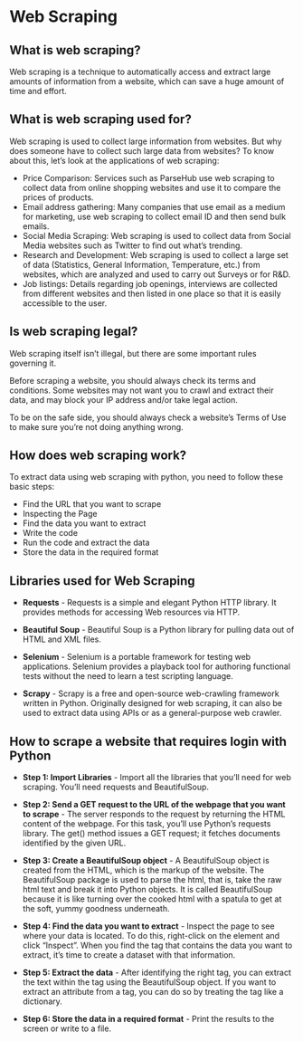 # Web Scraping 
## What is web scraping?

Web scraping is a technique to automatically access and extract large amounts of information from a website, which can save a huge amount of time and effort. 

## What is web scraping used for?

Web scraping is used to collect large information from websites. But why does someone have to collect such large data from websites? To know about this, let’s look at the applications of web scraping:

- Price Comparison: Services such as ParseHub use web scraping to collect data from online shopping websites and use it to compare the prices of products.
- Email address gathering: Many companies that use email as a medium for marketing, use web scraping to collect email ID and then send bulk emails.
- Social Media Scraping: Web scraping is used to collect data from Social Media websites such as Twitter to find out what’s trending.
- Research and Development: Web scraping is used to collect a large set of data (Statistics, General Information, Temperature, etc.) from websites, which are analyzed and used to carry out Surveys or for R&D.
- Job listings: Details regarding job openings, interviews are collected from different websites and then listed in one place so that it is easily accessible to the user.

## Is web scraping legal?

Web scraping itself isn’t illegal, but there are some important rules governing it.

Before scraping a website, you should always check its terms and conditions. Some websites may not want you to crawl and extract their data, and may block your IP address and/or take legal action.

To be on the safe side, you should always check a website’s Terms of Use to make sure you’re not doing anything wrong.

## How does web scraping work?

To extract data using web scraping with python, you need to follow these basic steps:

- Find the URL that you want to scrape
- Inspecting the Page
- Find the data you want to extract
- Write the code
- Run the code and extract the data
- Store the data in the required format

## Libraries used for Web Scraping

- **Requests** - Requests is a simple and elegant Python HTTP library. It provides methods for accessing Web resources via HTTP.

- **Beautiful Soup** - Beautiful Soup is a Python library for pulling data out of HTML and XML files.

- **Selenium** - Selenium is a portable framework for testing web applications. Selenium provides a playback tool for authoring functional tests without the need to learn a test scripting language.

- **Scrapy** - Scrapy is a free and open-source web-crawling framework written in Python. Originally designed for web scraping, it can also be used to extract data using APIs or as a general-purpose web crawler.

## How to scrape a website that requires login with Python

- **Step 1: Import Libraries** - Import all the libraries that you’ll need for web scraping. You’ll need requests and BeautifulSoup.

- **Step 2: Send a GET request to the URL of the webpage that you want to scrape** - The server responds to the request by returning the HTML content of the webpage. For this task, you’ll use Python’s requests library. The get() method issues a GET request; it fetches documents identified by the given URL.

- **Step 3: Create a BeautifulSoup object** - A BeautifulSoup object is created from the HTML, which is the markup of the website. The BeautifulSoup package is used to parse the html, that is, take the raw html text and break it into Python objects. It is called BeautifulSoup because it is like turning over the cooked html with a spatula to get at the soft, yummy goodness underneath.

- **Step 4: Find the data you want to extract** - Inspect the page to see where your data is located. To do this, right-click on the element and click “Inspect”. When you find the tag that contains the data you want to extract, it’s time to create a dataset with that information.

- **Step 5: Extract the data** - After identifying the right tag, you can extract the text within the tag using the BeautifulSoup object. If you want to extract an attribute from a tag, you can do so by treating the tag like a dictionary.

- **Step 6: Store the data in a required format** - Print the results to the screen or write to a file.

